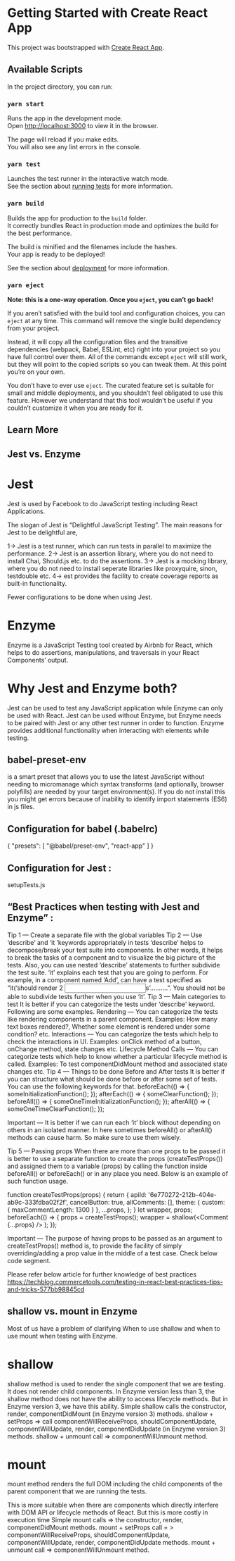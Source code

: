 # Getting Started with Create React App

This project was bootstrapped with [Create React App](https://github.com/facebook/create-react-app).

## Available Scripts

In the project directory, you can run:

### `yarn start`

Runs the app in the development mode.\
Open [http://localhost:3000](http://localhost:3000) to view it in the browser.

The page will reload if you make edits.\
You will also see any lint errors in the console.

### `yarn test`

Launches the test runner in the interactive watch mode.\
See the section about [running tests](https://facebook.github.io/create-react-app/docs/running-tests) for more information.

### `yarn build`

Builds the app for production to the `build` folder.\
It correctly bundles React in production mode and optimizes the build for the best performance.

The build is minified and the filenames include the hashes.\
Your app is ready to be deployed!

See the section about [deployment](https://facebook.github.io/create-react-app/docs/deployment) for more information.

### `yarn eject`

**Note: this is a one-way operation. Once you `eject`, you can’t go back!**

If you aren’t satisfied with the build tool and configuration choices, you can `eject` at any time. This command will remove the single build dependency from your project.

Instead, it will copy all the configuration files and the transitive dependencies (webpack, Babel, ESLint, etc) right into your project so you have full control over them. All of the commands except `eject` will still work, but they will point to the copied scripts so you can tweak them. At this point you’re on your own.

You don’t have to ever use `eject`. The curated feature set is suitable for small and middle deployments, and you shouldn’t feel obligated to use this feature. However we understand that this tool wouldn’t be useful if you couldn’t customize it when you are ready for it.

## Learn More

## Jest vs. Enzyme

# Jest
Jest is used by Facebook to do JavaScript testing including React Applications.

The slogan of Jest is “Delightful JavaScript Testing”. The main reasons for Jest to be delightful are,

1-> Jest is a test runner, which can run tests in parallel to maximize the performance.
2-> Jest is an assertion library, where you do not need to install Chai, Should.js etc. to do the assertions.
3-> Jest is a mocking library, where you do not need to install seperate libraries like proxyquire, sinon, testdouble etc.
4-> est provides the facility to create coverage reports as built-in functionality.

Fewer configurations to be done when using Jest.

# Enzyme
Enzyme is a JavaScript Testing tool created by Airbnb for React, which helps to do assertions, manipulations, and traversals in your React Components’ output.

# Why Jest and Enzyme both?

Jest can be used to test any JavaScript application while Enzyme can only be used with React.
Jest can be used without Enzyme, but Enzyme needs to be paired with Jest or any other test runner in order to function.
Enzyme provides additional functionality when interacting with elements while testing.

##  babel-preset-env
is a smart preset that allows you to use the latest JavaScript without needing to micromanage which syntax transforms (and optionally, browser polyfills) are needed by your target environment(s).
If you do not install this you might get errors because of inability to identify import statements (ES6) in js files.

## Configuration for babel (.babelrc)
{
  "presets": [
    "@babel/preset-env",
    "react-app"
  ]
}

## Configuration for Jest :
   setupTests.js


## “Best Practices when testing with Jest and Enzyme” :
Tip 1 — Create a separate file with the global variables
Tip 2 — Use ‘describe’ and ‘it ’keywords appropriately in tests
    ‘describe’ helps to decompose/break your test suite into components. In other words, it helps to break the tasks
    of a component and to visualize the big picture of the tests. Also, you can use nested ‘describe’ statements to further subdivide the test suite.
    ‘it’ explains each test that you are going to perform. For example, in a component named ‘Add’, can have a test specified as “it(‘should render 
    2 <input>s’……….”. You should not be able to subdivide tests further when you use ‘it’.
Tip 3 — Main categories to test
    It is better if you can categorize the tests under ‘describe’ keyword. Following are some examples.
    Rendering — You can categorize the tests like rendering components in a parent component. Examples: How many text boxes rendered?, Whether some element is rendered under some condition? etc.
    Interactions — You can categorize the tests which help to check the interactions in UI. Examples: onClick method of a button, onChange method, state changes etc.
    Lifecycle Method Calls — You can categorize tests which help to know whether a particular lifecycle method is called. Examples: To test componentDidMount method and associated state changes etc.
Tip 4 — Things to be done Before and After tests
    It is better if you can structure what should be done before or after some set of tests. You can use the following keywords for that.
    beforeEach(() => { someInitializationFunction(); });
    afterEach(() => { someClearFunction(); });
    beforeAll(() => { someOneTimeInitializationFunction(); });
    afterAll(() => { someOneTimeClearFunction(); });

Important — It is better if we can run each ‘it’ block without depending on others in an isolated manner. In here sometimes beforeAll() or afterAll() methods can cause harm. So make sure to use them wisely.

Tip 5 — Passing props
    When there are more than one props to be passed it is better to use a separate function to create the props (createTestProps())
    and assigned them to a variable (props) by calling the function inside beforeAll() or beforeEach() or in any place you need. Below is an example of such function usage.

function createTestProps(props) {
    return {
        apiId: '6e770272-212b-404e-ab9c-333fdba02f2f',
        cancelButton: true,
        allComments: [],
        theme: { custom: { maxCommentLength: 1300 } },
        ...props,
    };
}
let wrapper, props;
beforeEach(() => {
    props = createTestProps();
    wrapper = shallow(<Comment {...props} /> );
});

Important — The purpose of having props to be passed as an argument to createTestProps() method is, to provide the facility of simply overriding/adding a prop value in the middle of a test case. Check below code segment.

Please refer below article for further knowledge of best practices
https://techblog.commercetools.com/testing-in-react-best-practices-tips-and-tricks-577bb98845cd


## shallow vs. mount in Enzyme

Most of us have a problem of clarifying When to use shallow and when to use mount when testing with Enzyme.

# shallow
shallow method is used to render the single component that we are testing. It does not render child components.
In Enzyme version less than 3, the shallow method does not have the ability to access lifecycle methods. But in Enzyme version 3, we have this ability.
Simple shallow calls the constructor, render, componentDidMount (in Enzyme version 3) methods.
shallow + setProps =>  call componentWillReceiveProps, shouldComponentUpdate, componentWillUpdate, render, componentDidUpdate (in Enzyme version 3) methods.
shallow + unmount call => componentWillUnmount method.

# mount
mount method renders the full DOM including the child components of the parent component that we are running the tests.

This is more suitable when there are components which directly interfere with DOM API or lifecycle methods of React.
But this is more costly in execution time
Simple mount calls =>  the constructor, render, componentDidMount methods.
mount + setProps call = > componentWillReceiveProps, shouldComponentUpdate, componentWillUpdate, render, componentDidUpdate methods.
mount + unmount call => componentWillUnmount method.
